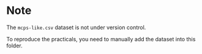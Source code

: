 # Note

The `mcps-like.csv` dataset is not under version control.  

To reproduce the practicals, you need to manually add the dataset into this folder.  
